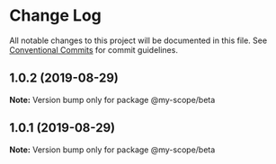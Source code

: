 # Change Log

All notable changes to this project will be documented in this file.
See [Conventional Commits](https://conventionalcommits.org) for commit guidelines.

## 1.0.2 (2019-08-29)

**Note:** Version bump only for package @my-scope/beta





## 1.0.1 (2019-08-29)

**Note:** Version bump only for package @my-scope/beta
